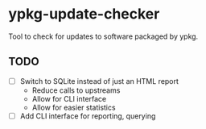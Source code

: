 # ypkg-update-checker
Tool to check for updates to software packaged by ypkg.

## TODO

- [ ] Switch to SQLite instead of just an HTML report
    - Reduce calls to upstreams
    - Allow for CLI interface
    - Allow for easier statistics
- [ ] Add CLI interface for reporting, querying
